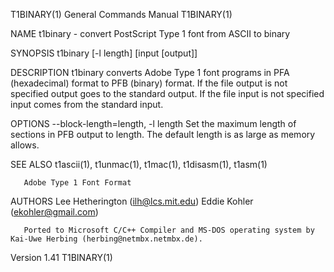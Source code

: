 T1BINARY(1)                                                                      General Commands Manual                                                                      T1BINARY(1)

NAME
       t1binary - convert PostScript Type 1 font from ASCII to binary

SYNOPSIS
       t1binary [-l length] [input [output]]

DESCRIPTION
       t1binary  converts  Adobe Type 1 font programs in PFA (hexadecimal) format to PFB (binary) format. If the file output is not specified output goes to the standard output.  If the
       file input is not specified input comes from the standard input.

OPTIONS
       --block-length=length, -l length
            Set the maximum length of sections in PFB output to length.  The default length is as large as memory allows.

SEE ALSO
       t1ascii(1), t1unmac(1), t1mac(1), t1disasm(1), t1asm(1)

       Adobe Type 1 Font Format

AUTHORS
       Lee Hetherington (ilh@lcs.mit.edu)
       Eddie Kohler (ekohler@gmail.com)

       Ported to Microsoft C/C++ Compiler and MS-DOS operating system by Kai-Uwe Herbing (herbing@netmbx.netmbx.de).

Version 1.41                                                                                                                                                                  T1BINARY(1)
